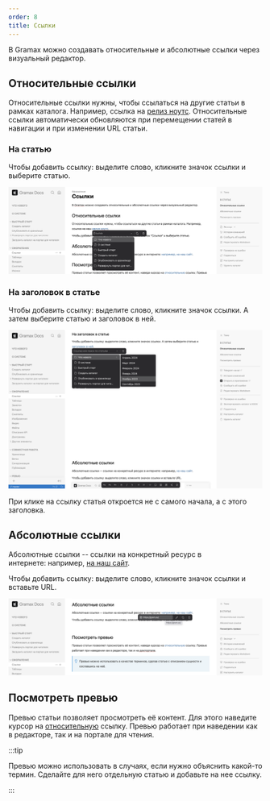 ```yaml
---
order: 8
title: Ссылки
---
```


В Gramax можно создавать относительные и абсолютные ссылки через визуальный редактор.

## Относительные ссылки

Относительные ссылки нужны, чтобы ссылаться на другие статьи в рамках каталога. Например, ссылка на [релиз ноутс](./../../whats-new/_index). Относительные ссылки автоматически обновляются при перемещении статей в навигации и при изменении URL статьи.

### На статью

Чтобы добавить ссылку: выделите слово, кликните значок ссылки и выберите статью.

![](./link-editor.png)

### На заголовок в статье

Чтобы добавить ссылку: выделите слово, кликните значок ссылки. А затем выберите статью и заголовок в ней.

![](./link-editor-3.png)

При клике на ссылку статья откроется не с самого начала, а с этого заголовка.

## Абсолютные ссылки

Абсолютные ссылки -- ссылки на конкретный ресурс в интернете: например, [на наш сайт](https://gram.ax/).

Чтобы добавить ссылку: выделите слово, кликните значок ссылки и вставьте URL.

![](./link-editor-2.png)

## Посмотреть превью

Превью статьи позволяет просмотреть её контент. Для этого наведите курсор на [относительную](./link-editor) ссылку. Превью работает при наведении как в редакторе, так и на портале для чтения.

:::tip 

Превью можно использовать в случаях, если нужно объяснить какой-то термин. Сделайте для него отдельную статью и добавьте на нее ссылку.

:::